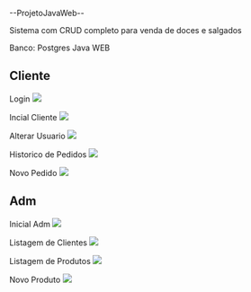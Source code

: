 --ProjetoJavaWeb--

Sistema com CRUD completo para venda de doces e salgados

Banco: Postgres
Java WEB

Cliente
--------------------------------------------------------------------------------------------------------------------------------------

Login
![](https://raw.githubusercontent.com/valterbarros/ProjetoJavaWeb/master/prints%20tela/Tela%20de%20login.png)

Incial Cliente
![](https://raw.githubusercontent.com/valterbarros/ProjetoJavaWeb/master/prints%20tela/Tela%20inicial%20Cliente.png)

Alterar Usuario
![](https://raw.githubusercontent.com/valterbarros/ProjetoJavaWeb/master/prints%20tela/Tela%20alterar%20usuario.png)

Historico de Pedidos
![](https://raw.githubusercontent.com/valterbarros/ProjetoJavaWeb/master/prints%20tela/Tela%20Listagem%20de%20pedidos%20cliente.png)

Novo Pedido
![](https://raw.githubusercontent.com/valterbarros/ProjetoJavaWeb/master/prints%20tela/Tela%20cliente%20novo%20pedido.png)

Adm
--------------------------------------------------------------------------------------------------------------------------------------

Inicial Adm
![](https://raw.githubusercontent.com/valterbarros/ProjetoJavaWeb/master/prints%20tela/Tela%20inicial%20Admin.png)

Listagem de Clientes
![](https://raw.githubusercontent.com/valterbarros/ProjetoJavaWeb/master/prints%20tela/Tela%20admin%20listagem%20de%20cliente.png)

Listagem de Produtos
![](https://raw.githubusercontent.com/valterbarros/ProjetoJavaWeb/master/prints%20tela/Tela%20admin%20listagem%20de%20produtos.png)

Novo Produto
![](https://raw.githubusercontent.com/valterbarros/ProjetoJavaWeb/master/prints%20tela/Tela%20admin%20novo%20produto.png)

